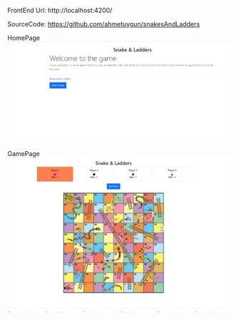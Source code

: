 
FrontEnd Url: http://localhost:4200/

SourceCode: https://github.com/ahmetuygun/snakesAndLadders



HomePage
![homePageSS.png](screenShots/homePageSS.png)

GamePage
![gamePageSS.png](screenShots/gamePageSS.png)


